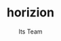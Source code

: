 ---
layout: post
title:  "horizion"
author: "Its Team"
category: "works"
tags: Playingcard
thumbnail: "/assets/image/works/horizon.png"
---